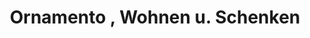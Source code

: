 ---
title: "Ornamento , Wohnen u. Schenken"
url: /freyung/ornamento-wohnen-u-schenken/
shop: Andenken
---
